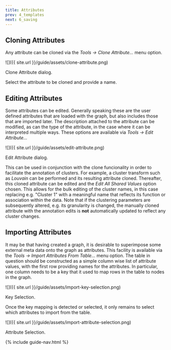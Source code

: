```yaml
---
title: Attributes
prev: 4_templates
next: 6_saving
---
```


## Cloning Attributes

Any attribute can be cloned via the *Tools → Clone Attribute…* menu option.

![]({{ site.url }}/guide/assets/clone-attribute.png)
<div class="caption">Clone Attribute dialog.</div>

Select the attribute to be cloned and provide a name.

## Editing Attributes

Some attributes can be edited. Generally speaking these are the user defined attributes that are loaded with the graph, but also includes those that are imported later. The description attached to the attribute can be modified, as can the type of the attribute, in the case where it can be interpreted multiple ways. These options are available via *Tools → Edit Attribute…*

![]({{ site.url }}/guide/assets/edit-attribute.png)
<div class="caption">Edit Attribute dialog.</div>

This can be used in conjunction with the clone funcionality in order to facilitate the annotation of clusters. For example, a cluster transform such as *Louvain* can be performed and its resulting attribute cloned. Thereafter, this cloned attribute can be edited and the *Edit All Shared Values* option chosen. This allows for the bulk editing of the cluster names, in this case replacing e.g. "Cluster 1" with a meaningful name that reflects its function or association within the data. Note that if the clustering parameters are subsequently altered, e.g. its granularity is changed, the manually cloned attribute with the annotation edits is **not** automatically updated to reflect any cluster changes.

## Importing Attributes

It may be that having created a graph, it is desirable to superimpose some external meta data onto the graph as attributes. This facility is available via the *Tools → Import Attributes From Table…* menu option. The table in question should be constructed as a simple column wise list of attribute values, with the first row providing names for the attributes. In particular, one column needs to be a key that it used to map rows in the table to nodes in the graph.

![]({{ site.url }}/guide/assets/import-key-selection.png)
<div class="caption">Key Selection.</div>

Once the key mapping is detected or selected, it only remains to select which attributes to import from the table.

![]({{ site.url }}/guide/assets/import-attribute-selection.png)
<div class="caption">Attribute Selection.</div>

{% include guide-nav.html %}
